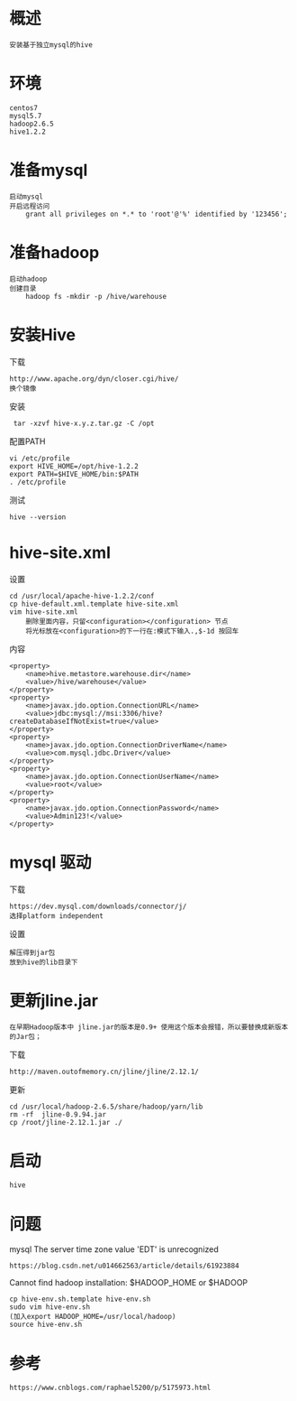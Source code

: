 
# 概述

    安装基于独立mysql的hive

# 环境
    
    centos7
    mysql5.7
    hadoop2.6.5
    hive1.2.2

# 准备mysql

    启动mysql
    开启远程访问
        grant all privileges on *.* to 'root'@'%' identified by '123456';  

# 准备hadoop

    启动hadoop
    创建目录
        hadoop fs -mkdir -p /hive/warehouse

# 安装Hive

下载

    http://www.apache.org/dyn/closer.cgi/hive/
    换个镜像
   
安装

     tar -xzvf hive-x.y.z.tar.gz -C /opt

配置PATH
    
    vi /etc/profile
    export HIVE_HOME=/opt/hive-1.2.2
    export PATH=$HIVE_HOME/bin:$PATH
    . /etc/profile
    
测试

    hive --version

# hive-site.xml    

设置

    cd /usr/local/apache-hive-1.2.2/conf
    cp hive-default.xml.template hive-site.xml
    vim hive-site.xml
        删除里面内容，只留<configuration></configuration> 节点
        将光标放在<configuration>的下一行在:模式下输入.,$-1d 按回车 

内容

    <property>
        <name>hive.metastore.warehouse.dir</name>
        <value>/hive/warehouse</value>
    </property>
    <property>
        <name>javax.jdo.option.ConnectionURL</name>
        <value>jdbc:mysql://msi:3306/hive?createDatabaseIfNotExist=true</value>
    </property>
    <property>
        <name>javax.jdo.option.ConnectionDriverName</name>
        <value>com.mysql.jdbc.Driver</value>
    </property>
    <property>
        <name>javax.jdo.option.ConnectionUserName</name>
        <value>root</value>
    </property>
    <property>
        <name>javax.jdo.option.ConnectionPassword</name>
        <value>Admin123!</value>
    </property>


# mysql 驱动

下载

    https://dev.mysql.com/downloads/connector/j/
    选择platform independent

设置
    
    解压得到jar包
    放到hive的lib目录下

# 更新jline.jar 

    在早期Hadoop版本中 jline.jar的版本是0.9+ 使用这个版本会报错，所以要替换成新版本的Jar包；
    
下载
    
    http://maven.outofmemory.cn/jline/jline/2.12.1/
更新
 
    cd /usr/local/hadoop-2.6.5/share/hadoop/yarn/lib
    rm -rf  jline-0.9.94.jar
    cp /root/jline-2.12.1.jar ./


# 启动
   
    hive

# 问题

mysql The server time zone value 'EDT' is unrecognized 

    https://blog.csdn.net/u014662563/article/details/61923884

Cannot find hadoop installation: $HADOOP_HOME or $HADOOP

    cp hive-env.sh.template hive-env.sh
    sudo vim hive-env.sh
    (加入export HADOOP_HOME=/usr/local/hadoop)
    source hive-env.sh
    
# 参考

    https://www.cnblogs.com/raphael5200/p/5175973.html
